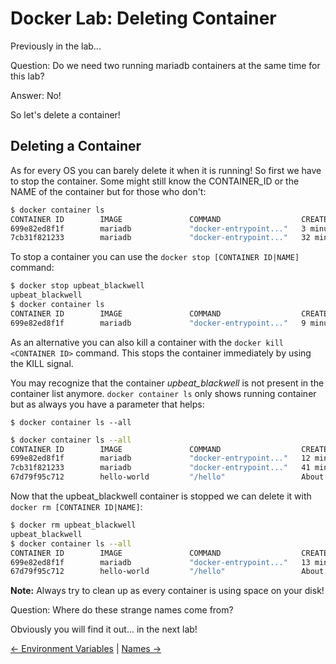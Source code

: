 # Docker Lab: Deleting Container

Previously in the lab...

Question: Do we need two running mariadb containers at the same time for this lab?

Answer: No!

So let's delete a container!

## Deleting a Container

As for every OS you can barely delete it when it is running!
So first we have to stop the container. Some might still know the CONTAINER_ID or the NAME of the container but for those who don't:

```bash
$ docker container ls
CONTAINER ID        IMAGE               COMMAND                  CREATED             STATUS              PORTS               NAMES
699e82ed8f1f        mariadb             "docker-entrypoint..."   3 minutes ago       Up 3 minutes        3306/tcp            jolly_bardeen
7cb31f821233        mariadb             "docker-entrypoint..."   32 minutes ago      Up 32 minutes       3306/tcp            upbeat_blackwell
```

To stop a container you can use the `docker stop [CONTAINER ID|NAME]` command:

```bash
$ docker stop upbeat_blackwell
upbeat_blackwell
$ docker container ls
CONTAINER ID        IMAGE               COMMAND                  CREATED             STATUS              PORTS               NAMES
699e82ed8f1f        mariadb             "docker-entrypoint..."   9 minutes ago       Up 9 minutes        3306/tcp            jolly_bardeen
```

As an alternative you can also kill a container with the `docker kill <CONTAINER ID>` command. This stops the container immediately by using the KILL signal.

You may recognize that the container *upbeat_blackwell* is not present in the container list anymore. `docker container ls` only shows running container but as always you have a parameter that helps:

`$ docker container ls --all`

```bash
$ docker container ls --all
CONTAINER ID        IMAGE               COMMAND                  CREATED             STATUS                         PORTS               NAMES
699e82ed8f1f        mariadb             "docker-entrypoint..."   12 minutes ago      Up 12 minutes                  3306/tcp            jolly_bardeen
7cb31f821233        mariadb             "docker-entrypoint..."   41 minutes ago      Exited (0) 2 minutes ago                           upbeat_blackwell
67d79f95c712        hello-world         "/hello"                 About an hour ago   Exited (0) About an hour ago                       upbeat_boyd
```

Now that the upbeat_blackwell container is stopped we can delete it with `docker rm [CONTAINER ID|NAME]`:

```bash
$ docker rm upbeat_blackwell
upbeat_blackwell
$ docker container ls --all
CONTAINER ID        IMAGE               COMMAND                  CREATED             STATUS                         PORTS               NAMES
699e82ed8f1f        mariadb             "docker-entrypoint..."   13 minutes ago      Up 13 minutes                  3306/tcp            jolly_bardeen
67d79f95c712        hello-world         "/hello"                 About an hour ago   Exited (0) About an hour ago                       upbeat_boyd
```

**Note:** Always try to clean up as every container is using space on your disk!

Question: Where do these strange names come from?

Obviously you will find it out... in the next lab!

[← Environment Variables](04_environment_daemons.md) |
[Names →](06_names.md)

